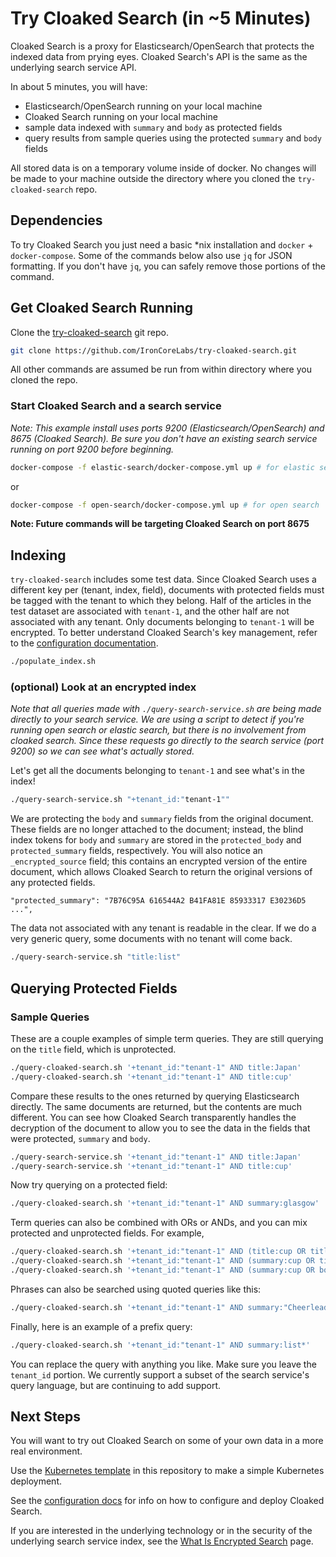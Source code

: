 # Try Cloaked Search (in ~5 Minutes)

Cloaked Search is a proxy for Elasticsearch/OpenSearch that protects the indexed data from prying eyes. Cloaked Search's API is the same as the underlying search service API.

In about 5 minutes, you will have:

- Elasticsearch/OpenSearch running on your local machine
- Cloaked Search running on your local machine
- sample data indexed with `summary` and `body` as protected fields
- query results from sample queries using the protected `summary` and `body` fields

All stored data is on a temporary volume inside of docker. No changes will be made to your machine outside the directory where you cloned the `try-cloaked-search` repo.

## Dependencies

To try Cloaked Search you just need a basic \*nix installation and `docker` + `docker-compose`. Some of the commands below also use `jq` for JSON formatting. If you don't have `jq`, you can safely remove those portions of the command.

## Get Cloaked Search Running

Clone the [try-cloaked-search](https://github.com/IronCoreLabs/try-cloaked-search) git repo.

```bash
git clone https://github.com/IronCoreLabs/try-cloaked-search.git
```

All other commands are assumed be run from within directory where you cloned the repo.

### Start Cloaked Search and a search service

_Note: This example install uses ports 9200 (Elasticsearch/OpenSearch) and 8675 (Cloaked Search). Be sure you don't have an existing search service running on port 9200 before beginning._

```bash
docker-compose -f elastic-search/docker-compose.yml up # for elastic search
```

or

```bash
docker-compose -f open-search/docker-compose.yml up # for open search
```

**Note: Future commands will be targeting Cloaked Search on port 8675**

## Indexing

`try-cloaked-search` includes some test data. Since Cloaked Search uses a different key per (tenant, index, field),
documents with protected fields must be tagged with the tenant to which they belong.
Half of the articles in the test dataset are associated with `tenant-1`, and the other half are not associated with any tenant.
Only documents belonging to `tenant-1` will be encrypted. To better understand Cloaked Search's key management, refer to the
[configuration documentation](https://ironcorelabs.com/docs/saas-shield/cloaked-search/configuration).

```bash
./populate_index.sh
```

### (optional) Look at an encrypted index

_Note that all queries made with `./query-search-service.sh` are being made directly to your search service. We are using a script to detect if you're running open search or elastic search, but there is no involvement from cloaked search. Since these requests go directly to the search service (port 9200) so we can see what's actually stored._

Let's get all the documents belonging to `tenant-1` and see what's in the index!

```bash
./query-search-service.sh "+tenant_id:"tenant-1""
```

We are protecting the `body` and `summary` fields from the original document. These fields are no longer attached to the document;
instead, the blind index tokens for `body` and `summary` are stored in the `protected_body` and `protected_summary` fields, respectively.
You will also notice an `_encrypted_source` field; this contains an encrypted version of the entire document, which allows Cloaked Search
to return the original versions of any protected fields.

```
"protected_summary": "7B76C95A 616544A2 B41FA81E 85933317 E30236D5 ...",
```

The data not associated with any tenant is readable in the clear. If we do a very generic query, some documents with no tenant will come back.

```bash
./query-search-service.sh "title:list"
```

## Querying Protected Fields

### Sample Queries

These are a couple examples of simple term queries. They are still querying on the `title` field, which is unprotected.

```bash
./query-cloaked-search.sh '+tenant_id:"tenant-1" AND title:Japan'
./query-cloaked-search.sh '+tenant_id:"tenant-1" AND title:cup'
```

Compare these results to the ones returned by querying Elasticsearch directly. The same documents are returned, but the contents are much different.
You can see how Cloaked Search transparently handles the decryption of the document to allow you to see the data in the fields that were protected, `summary` and `body`.

```bash
./query-search-service.sh '+tenant_id:"tenant-1" AND title:Japan'
./query-search-service.sh '+tenant_id:"tenant-1" AND title:cup'
```

Now try querying on a protected field:

```bash
./query-cloaked-search.sh '+tenant_id:"tenant-1" AND summary:glasgow'
```

Term queries can also be combined with ORs or ANDs, and you can mix protected and unprotected fields. For example,

```bash
./query-cloaked-search.sh '+tenant_id:"tenant-1" AND (title:cup OR title:Japan)'
./query-cloaked-search.sh '+tenant_id:"tenant-1" AND (summary:cup OR title:Japan)'
./query-cloaked-search.sh '+tenant_id:"tenant-1" AND (summary:cup OR body:Japan)'
```

Phrases can also be searched using quoted queries like this:

```bash
./query-cloaked-search.sh '+tenant_id:"tenant-1" AND summary:"Cheerleading in Japan"'
```

Finally, here is an example of a prefix query:

```bash
./query-cloaked-search.sh '+tenant_id:"tenant-1" AND summary:list*'
```

You can replace the query with anything you like. Make sure you leave the `tenant_id` portion.
We currently support a subset of the search service's query language, but are continuing to add support.

## Next Steps

You will want to try out Cloaked Search on some of your own data in a more real environment.

Use the [Kubernetes template](kubernetes) in this repository to make a simple Kubernetes deployment.

See the [configuration docs](https://ironcorelabs.com/docs/saas-shield/cloaked-search/configuration/) for info on how to configure and deploy Cloaked Search.

If you are interested in the underlying technology or in the security of the underlying search service index, see the [What Is Encrypted Search](https://ironcorelabs.com/docs/saas-shield/cloaked-search/what-is-encrypted-search/) page.
